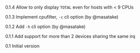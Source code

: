 0.1.4
Allow to only display `TOTAL` even for hosts with < 9 CPUs

0.1.3
Implement cpufilter, `-c` cli option (by @masatake)

0.1.2
Add `-h` cli option (by @masatake)

0.1.1
Add support for more than 2 devices sharing the same irq

0.1
Initial version
